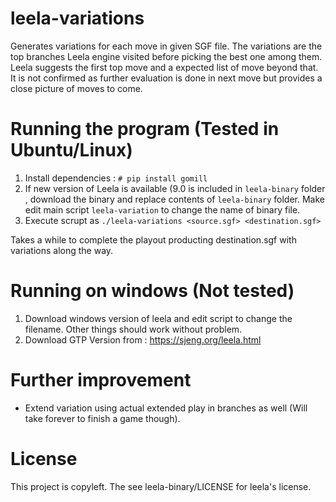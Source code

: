 # leela-variations

Generates variations for each move in given SGF file. The variations are the top branches
Leela engine visited before picking the best one among them. Leela suggests the first top
move and a expected list of move beyond that. It is not confirmed as further evaluation is
done in next move but provides a close picture of moves to come.

# Running the program (Tested in Ubuntu/Linux)
1. Install dependencies : `# pip install gomill`
2. If new version of Leela is available (9.0 is included in `leela-binary` folder , download the binary and replace contents of `leela-binary` folder. Make edit main script `leela-variation` to change the name of binary file.
3. Execute scrupt as `./leela-variations <source.sgf> <destination.sgf>`

Takes a while to complete the playout producting destination.sgf with variations along the way.

# Running on windows (Not tested)
1. Download windows version of leela and edit script to change the filename. Other things should work without problem.
2. Download GTP Version from : https://sjeng.org/leela.html

# Further improvement
- Extend variation using actual extended play in branches as well (Will take forever to finish a game though).


# License
This project is copyleft. The see leela-binary/LICENSE for leela's license.